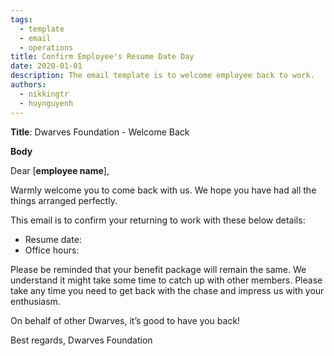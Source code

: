 ```yaml
---
tags:
  - template
  - email
  - operations
title: Confirm Employee's Resume Date Day
date: 2020-01-01
description: The email template is to welcome employee back to work.
authors:
  - nikkingtr
  - huynguyenh
---
```


**Title**: Dwarves Foundation - Welcome Back

**Body**

Dear [**employee name**],

Warmly welcome you to come back with us. We hope you have had all the things arranged perfectly.

This email is to confirm your returning to work with these below details:

- Resume date:
- Office hours:

Please be reminded that your benefit package will remain the same. We understand it might take some time to catch up with other members. Please take any time you need to get back with the chase and impress us with your enthusiasm.

On behalf of other Dwarves, it’s good to have you back!

Best regards,
Dwarves Foundation
